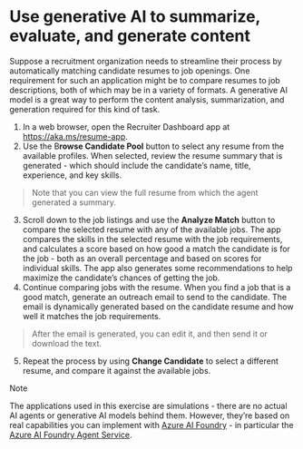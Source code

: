 # Use generative AI to summarize, evaluate, and generate content

Suppose a recruitment organization needs to streamline their process by automatically matching candidate resumes to job openings. One requirement for such an application might be to compare resumes to job descriptions, both of which may be in a variety of formats. A generative AI model is a great way to perform the content analysis, summarization, and generation required for this kind of task.

1. In a web browser, open the Recruiter Dashboard app at https://aka.ms/resume-app.
1. Use the B**rowse Candidate Pool** button to select any resume from the available profiles. When selected, review the resume summary that is generated - which should include the candidate’s name, title, experience, and key skills.

> Note that you can view the full resume from which the agent generated a summary.

3. Scroll down to the job listings and use the **Analyze Match** button to compare the selected resume with any of the available jobs. The app compares the skills in the selected resume with the job requirements, and calculates a score based on how good a match the candidate is for the job - both as an overall percentage and based on scores for individual skills. The app also generates some recommendations to help maximize the candidate’s chances of getting the job.
4. Continue comparing jobs with the resume. When you find a job that is a good match, generate an outreach email to send to the candidate. The email is dynamically generated based on the candidate resume and how well it matches the job requirements.

> After the email is generated, you can edit it, and then send it or download the text.

5. Repeat the process by using **Change Candidate** to select a different resume, and compare it against the available jobs.

<!-- prettier-ignore-start -->
> [!NOTE]
> The applications used in this exercise are simulations - there are no actual AI agents or generative AI models behind them. However, they’re based on real capabilities you can implement with [Azure AI Foundry](https://azure.microsoft.com/products/ai-foundry/) - in particular the [Azure AI Foundry Agent Service](https://azure.microsoft.com/products/ai-agent-service/).
<!-- prettier-ignore-end -->
